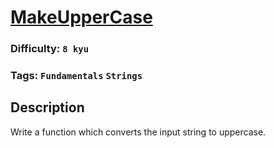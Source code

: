 # [MakeUpperCase](https://www.codewars.com/kata/57a0556c7cb1f31ab3000ad7)

### Difficulty: `8 kyu`

### Tags: `Fundamentals` `Strings`

## Description

Write a function which converts the input string to uppercase.

